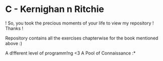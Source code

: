 # C - Kernighan n Ritchie

! So, you took the precious moments of your life to view my repository ! Thanks !
 
Repository contains all the exercises chapterwise for the book mentioned above :)

A d!fferent level of programm!ng <3 A Pool of Connaissance :*
